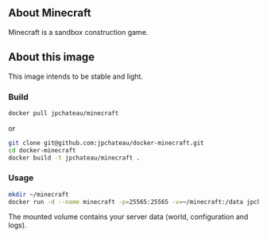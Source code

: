 ## About Minecraft

Minecraft is a sandbox construction game.

## About this image

This image intends to be stable and light.

### Build

```bash
docker pull jpchateau/minecraft
```
or
```bash
git clone git@github.com:jpchateau/docker-minecraft.git
cd docker-minecraft
docker build -t jpchateau/minecraft .
```

### Usage

```bash
mkdir ~/minecraft
docker run -d --name minecraft -p=25565:25565 -v=~/minecraft:/data jpchateau/minecraft
```

The mounted volume contains your server data (world, configuration and logs).
